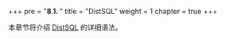 +++
pre = "<b>8.1. </b>"
title = "DistSQL"
weight = 1
chapter = true
+++

本章节将介绍 [DistSQL](/cn/concepts/distsql/) 的详细语法。

